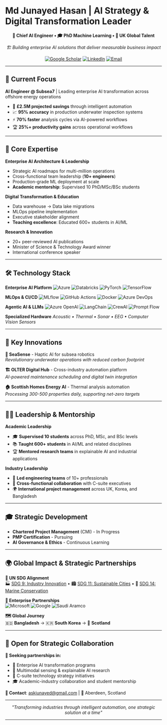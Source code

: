 # Md Junayed Hasan | AI Strategy & Digital Transformation Leader

<div align="center">

**🎯 Chief AI Engineer • 🎓 PhD Machine Learning • 🌟 UK Global Talent**

*🏗️ Building enterprise AI solutions that deliver measurable business impact*

[![Google Scholar](https://img.shields.io/badge/Google%20Scholar-4285F4?style=for-the-badge&logo=google-scholar&logoColor=white)](https://scholar.google.com/citations?user=6dp1PZAAAAAJ&hl=en)
[![LinkedIn](https://img.shields.io/badge/LinkedIn-0077B5?style=for-the-badge&logo=linkedin&logoColor=white)](https://www.linkedin.com/in/mdjunayedhasan/)
[![Email](https://img.shields.io/badge/Email-D14836?style=for-the-badge&logo=gmail&logoColor=white)](mailto:askjunayed@gmail.com)


</div>

---

## 💼 Current Focus

**AI Engineer @ Subsea7** | Leading enterprise AI transformation across offshore energy operations

- 🎯 **£2.5M projected savings** through intelligent automation
- 📈 **95% accuracy** in production underwater inspection systems  
- ⚡ **70% faster** analysis cycles via AI-powered workflows
- 🏆 **25%+ productivity gains** across operational workflows

---

## 🚀 Core Expertise

**Enterprise AI Architecture & Leadership**
- Strategic AI roadmaps for multi-million operations
- Cross-functional team leadership (**10+ engineers**)
- Production-grade ML deployment at scale
- **Academic mentorship**: Supervised 10 PhD/MSc/BSc students

**Digital Transformation & Education**
- Data warehouse → Data lake migrations
- MLOps pipeline implementation  
- Executive stakeholder alignment
- **Teaching excellence**: Educated 600+ students in AI/ML

**Research & Innovation**
- 20+ peer-reviewed AI publications
- Minister of Science & Technology Award winner
- International conference speaker

---

## 🛠️ Technology Stack

**Enterprise AI Platform**
![Azure](https://img.shields.io/badge/Azure-0078D4?style=flat&logo=microsoft-azure&logoColor=white)
![Databricks](https://img.shields.io/badge/Databricks-FF3621?style=flat&logo=databricks&logoColor=white)
![PyTorch](https://img.shields.io/badge/PyTorch-EE4C2C?style=flat&logo=pytorch&logoColor=white)
![TensorFlow](https://img.shields.io/badge/TensorFlow-FF6F00?style=flat&logo=tensorflow&logoColor=white)

**MLOps & CI/CD**
![MLflow](https://img.shields.io/badge/MLflow-0194E2?style=flat&logo=mlflow&logoColor=white)
![GitHub Actions](https://img.shields.io/badge/GitHub%20Actions-2088FF?style=flat&logo=github-actions&logoColor=white)
![Docker](https://img.shields.io/badge/Docker-2496ED?style=flat&logo=docker&logoColor=white)
![Azure DevOps](https://img.shields.io/badge/Azure%20DevOps-0078D7?style=flat&logo=azure-devops&logoColor=white)

**Agentic AI & LLMs**
![Azure OpenAI](https://img.shields.io/badge/Azure%20OpenAI-412991?style=flat&logo=openai&logoColor=white)
![LangChain](https://img.shields.io/badge/LangChain-121212?style=flat&logo=chainlink&logoColor=white)
![CrewAI](https://img.shields.io/badge/CrewAI-FF6B6B?style=flat&logo=ai&logoColor=white)
![Prompt Flow](https://img.shields.io/badge/Azure%20Prompt%20Flow-00BCF2?style=flat&logo=microsoft&logoColor=white)

**Specialized Hardware**
*Acoustic • Thermal • Sonar • EEG • Computer Vision Sensors*

---

## 🌟 Key Innovations

**🌊 SeaSense** - Haptic AI for subsea robotics  
*Revolutionary underwater operations with reduced carbon footprint*

**🏗️ OLTER Digital Hub** - Cross-industry automation platform  
*AI-powered maintenance scheduling and digital twin integration*

**🏠 Scottish Homes Energy AI** - Thermal analysis automation  
*Processing 300-500 properties daily, supporting net-zero targets*

---

## 👨‍🏫 Leadership & Mentorship

**Academic Leadership**
- 🎓 **Supervised 10 students** across PhD, MSc, and BSc levels
- 📚 **Taught 600+ students** in AI/ML and related disciplines
- 🏆 **Mentored research teams** in explainable AI and industrial applications

**Industry Leadership**
- 👥 **Led engineering teams** of 10+ professionals
- 🎯 **Cross-functional collaboration** with C-suite executives
- 🌍 **International project management** across UK, Korea, and Bangladesh

---

## 🎓 Strategic Development

- **Chartered Project Management** (CMI) - In Progress
- **PMP Certification** - Pursuing  
- **AI Governance & Ethics** - Continuous Learning

---

## 🌍 Global Impact & Strategic Partnerships

**🎯 UN SDG Alignment**  
🏭 [SDG 9: Industry Innovation](https://sdgs.un.org/goals/goal9) • 🏙️ [SDG 11: Sustainable Cities](https://sdgs.un.org/goals/goal11) • 🌊 [SDG 14: Marine Conservation](https://sdgs.un.org/goals/goal14)

**🤝 Enterprise Partnerships**  
<img src="https://img.shields.io/badge/Microsoft-0078D4?style=flat&logo=microsoft&logoColor=white" alt="Microsoft"> <img src="https://img.shields.io/badge/Google-4285F4?style=flat&logo=google&logoColor=white" alt="Google"> <img src="https://img.shields.io/badge/Saudi%20Aramco-00843D?style=flat&logo=chevron&logoColor=white" alt="Saudi Aramco">

**🗺️ Global Journey**  
🇧🇩 **Bangladesh** → 🇰🇷 **South Korea** → 🏴󠁧󠁢󠁳󠁣󠁴󠁿 **Scotland**

---

## 🤝 Open for Strategic Collaboration

**🎯 Seeking partnerships in:**
- 🏢 Enterprise AI transformation programs
- 🔬 Multimodal sensing & explainable AI research  
- 💼 C-suite technology strategy initiatives
- 🎓 Academic-industry collaboration and student mentorship

**📍 Contact**: [askjunayed@gmail.com](mailto:askjunayed@gmail.com) | 🏴󠁧󠁢󠁳󠁣󠁴󠁿 Aberdeen, Scotland

---

<div align="center">
<i>"Transforming industries through intelligent automation, one strategic solution at a time"</i>
</div>

---
